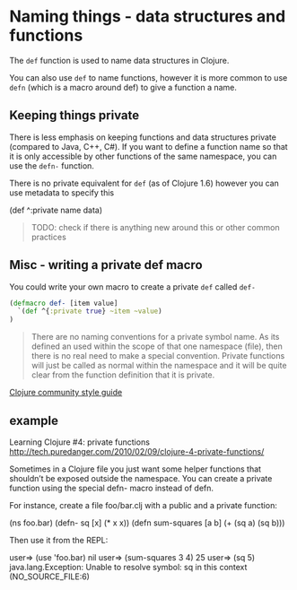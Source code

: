 # Naming things - data structures and functions

The `def` function is used to name data structures in Clojure.

You can also use `def` to name functions, however it is more common to use `defn` (which is a macro around def) to give a function a name.


## Keeping things private

  There is less emphasis on keeping functions and data structures private (compared to Java, C++, C#).  If you want to define a function name so that it is only accessible by other functions of the same namespace, you can use the `defn-` function.

  There is no private equivalent for `def` (as of Clojure 1.6) however you can use metadata to specify this

(def ^:private name data)

> TODO: check if there is anything new around this or other common practices


## Misc - writing a private def macro

  You could write your own macro to create a private `def` called `def-`

```clojure
(defmacro def- [item value]
  `(def ^{:private true} ~item ~value)
)
```

> There are no naming conventions for a private symbol name.  As its defined an used within the scope of that one namespace (file), then there is no real need to make a special convention.  Private functions will just be called as normal within the namespace and it will be quite clear from the function definition that it is private.

[Clojure community style guide](https://github.com/bbatsov/clojure-style-guide)


## example



Learning Clojure #4: private functions
http://tech.puredanger.com/2010/02/09/clojure-4-private-functions/


Sometimes in a Clojure file you just want some helper functions that shouldn’t be exposed outside the namespace. You can create a private function using the special defn- macro instead of defn.

For instance, create a file foo/bar.clj with a public and a private function:

(ns foo.bar)
(defn- sq [x] (* x x))
(defn sum-squares [a b] (+ (sq a) (sq b)))

Then use it from the REPL:

user=> (use 'foo.bar)
nil
user=> (sum-squares 3 4)
25
user=> (sq 5)
java.lang.Exception: Unable to resolve symbol: sq in this context (NO_SOURCE_FILE:6)
